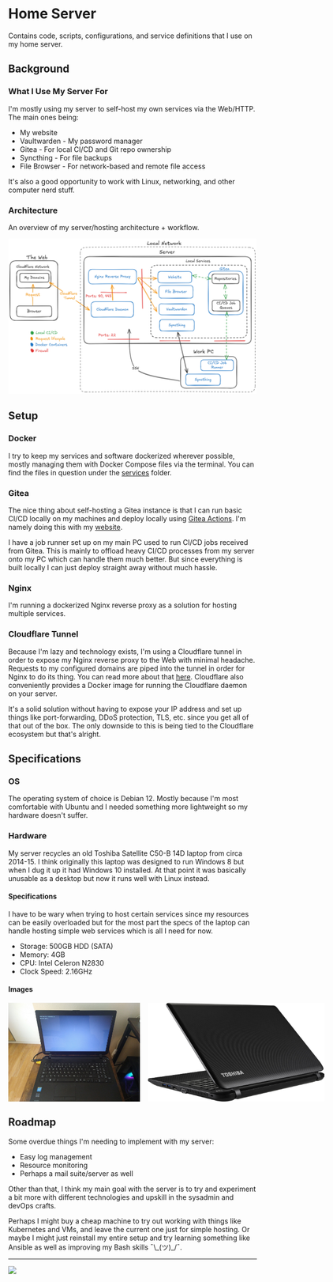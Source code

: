 # Home Server

Contains code, scripts, configurations, and service definitions that I use on my home server.

## Background

### What I Use My Server For

I'm mostly using my server to self-host my own services via the Web/HTTP. The main ones being:

- My website
- Vaultwarden - My password manager
- Gitea - For local CI/CD and Git repo ownership
- Syncthing - For file backups
- File Browser - For network-based and remote file access

It's also a good opportunity to work with Linux, networking, and other computer nerd stuff.

### Architecture

An overview of my server/hosting architecture + workflow.

<img src="assets/images/architecture.png" alt="hosting architecture">

## Setup

### Docker

I try to keep my services and software dockerized wherever possible, mostly managing them with Docker Compose files via the terminal. You can find the files in question under the [services](services) folder.

### Gitea

The nice thing about self-hosting a Gitea instance is that I can run basic CI/CD locally on my machines and deploy locally using [Gitea Actions](https://docs.gitea.com/usage/actions/overview). I'm namely doing this with my [website](https://nicolldouglas.xyz).

I have a job runner set up on my main PC used to run CI/CD jobs received from Gitea. This is mainly to offload heavy CI/CD processes from my server onto my PC which can handle them much better. But since everything is built locally I can just deploy straight away without much hassle.

### Nginx

I'm running a dockerized Nginx reverse proxy as a solution for hosting multiple services.

### Cloudflare Tunnel

Because I'm lazy and technology exists, I'm using a Cloudflare tunnel in order to expose my Nginx reverse proxy to the Web with minimal headache. Requests to my configured domains are piped into the tunnel in order for Nginx to do its thing. You can read more about that [here](https://developers.cloudflare.com/cloudflare-one/connections/connect-networks/). Cloudflare also conveniently provides a Docker image for running the Cloudflare daemon on your server.

It's a solid solution without having to expose your IP address and set up things like port-forwarding, DDoS protection, TLS, etc. since you get all of that out of the box. The only downside to this is being tied to the Cloudflare ecosystem but that's alright.

## Specifications

### OS

The operating system of choice is Debian 12. Mostly because I'm most comfortable with Ubuntu and I needed something more lightweight so my hardware doesn't suffer.

### Hardware

My server recycles an old Toshiba Satellite C50-B 14D laptop from circa 2014-15. I think originally this laptop was designed to run Windows 8 but when I dug it up it had Windows 10 installed. At that point it was basically unusable as a desktop but now it runs well with Linux instead.

#### Specifications

I have to be wary when trying to host certain services since my resources can be easily overloaded but for the most part the specs of the laptop can handle hosting simple web services which is all I need for now.

- Storage: 500GB HDD (SATA)
- Memory: 4GB
- CPU: Intel Celeron N2830
- Clock Speed: 2.16GHz

#### Images

<div style="display: flex; align-items: start; gap: 1rem;">
  <img height="200" src="assets/images/laptop.jpg" alt="Laptop">
  <img height="200" src="assets/images/laptop-2.png" alt="Laptop">
</div>

## Roadmap

Some overdue things I'm needing to implement with my server:

- Easy log management
- Resource monitoring
- Perhaps a mail suite/server as well

Other than that, I think my main goal with the server is to try and experiment a bit more with different technologies and upskill in the sysadmin and devOps crafts.

Perhaps I might buy a cheap machine to try out working with things like Kubernetes and VMs, and leave the current one just for simple hosting. Or maybe I might just reinstall my entire setup and try learning something like Ansible as well as improving my Bash skills ¯\\\_(ツ)\_/¯.

<hr>

![](https://img.shields.io/badge/Server_Status-Operational-green)
